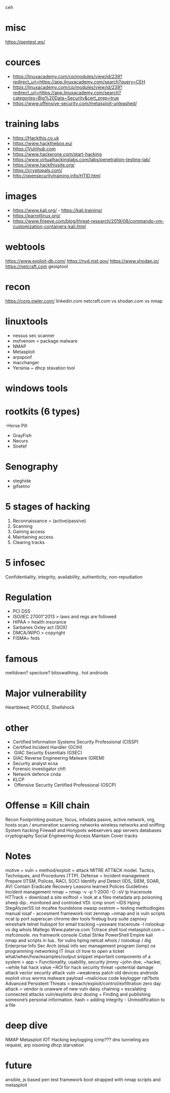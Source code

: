 ceh 
# misc
https://pentest.ws/

# cources
- https://linuxacademy.com/cp/modules/view/id/239?redirect_uri=https://app.linuxacademy.com/search?query=CEH
- https://linuxacademy.com/cp/modules/view/id/239?redirect_uri=https://app.linuxacademy.com/search?categories=Big%20Data~Security&cert_prep=true
- https://www.offensive-security.com/metasploit-unleashed/

# training labs
- https://Hackthis.co.uk
- https://www.hackthebox.eu/
- https://Vulnhub.com
- https://www.hackerone.com/start-hacking
- https://www.virtualhackinglabs.com/labs/penetration-testing-lab/
- https://www.hackthissite.org/
- https://cryptopals.com/
- http://opensecuritytraining.info/HTID.html


# images
- https://www.kali.org/ - https://kali.training/ 
- https://parrotlinux.org/
- https://www.fireeye.com/blog/threat-research/2019/08/commando-vm-customization-containers-kali.html

# webtools
https://www.exploit-db.com/
https://nvd.nist.gov/
https://www.shodan.io/
https://netcraft.com
geoiptool

# recon
https://corp.owler.com/
linkedin.com
netcraft.com vs shodan.com vs nmap

# linuxtools
- nessus sec scanner
- msfvenom = package malware
- NMAP
- Metasploit
- arpspoof
- macchanger
- Yersinia  ~ dhcp stavation tool

# windows tools

# rootkits (6 types)
-Horse Pill
- GrayFish
- Necurs
- Sirefef

# Senography
- steghide
- gifsetno

# 5 stages of hacking
1. Reconnaissance = (active/passive)
2. Scanning
3. Gaining access
4. Maintaining access
5. Clearing tracks

# 5 infosec
Confidentiality, 
integrity, 
availability, 
authenticity, 
non-repudiation

# Regulation
- PCI DSS
- ISO/IEC 27001"2013 > laws and regs are followed
- HIPAA > health insurance 
- Sarbanes Oxley act (SOX)
- DMCA/WIPO > copyright
- FISMA= feds

# famous
meltdown?
specture?
bitsswathing.. hot andriods

# Major vulnerability 
Heartbleed, 
POODLE, 
Shellshock

# other
- Certified Information Systems Security Professional (CISSP)
- Certified Incident Handler (GCIH) 
-  GIAC Security Essentials (GSEC)
- GIAC Reverse Engineering Malware (GREM)
- Security analyst ecsa 
- Forensic investigator chfi 
- Network defence cnda 
- KLCP
-  Offensive Security Certified Professional (OSCP) 

# Offense  = Kill chain
Recon 
Footprinting
posture, focus, infodata
pasive, active
network, org, hosts
scan / enumeration
scanning networks
wireless networks and sniffing
System hacking
Firewall and Honypots
webservers
app servers
databases
cryptography
Social Engineering
Access
Maintain
Cover tracks


# Notes
motive + vuln + method/exploit = attack
MITRE ATT&CK model.
Tactics, Techniques, and Procedures (TTP).
Defense = Incident management
    Prepare (ITSM, Polices, RACI, SOC)
    Identify and Detect (IDS, SIEM, SOAR, AV)
    Contain
    Eradicate 
    Recovery
    Leasons learned
    Polices
    Guidelines 
    Incident management 
nmap ~ nmap -v -p 1-2000 -O -sV ip
traceroute
HTTrack = download a site
exiftool = look at a files metadata
arp poisoning
sheep dip.. monitored and controled VDI.
icmp
snort ~IDS
Hping
StegAlyzerSS
iot
mcafee foundstone
owasp
osstmm ~ testing methodlogies manual
issaf - accesment framework 
nist
zenmap ~nmap and is vuln scripts
ncat ip port
superscan
chrome dev tools
firebug
burp suite
zaproxy
wireshark
telnet
hubspot for email tracking ~yesware
traceroute -l
nslookup vs dig
whois
Maltego
Www.paterva.com
Tctrace shell tool 
metasploit.com ~ msfconsole. ms framwork console
Cobal Strike
PowerShell Empire
kali
nmap and scripts in lua.. for vulns
hping
netcat
whois / nslookup / dig
Enterprise Info Sec Arch (eisa)
info sec management program (ismp)
os
programming
networking
IT
linux cli
how to open a ticket what/when/how/examples/output snippet
important components of a system = app = Functionality, usability, security
jimmy ~john doe, ~hacker, ~white hat
hack value ~ROI for hack
security threat ~potential damage
attack vector
security attack
vuln ~weakness
patch
old devices
androids 
exploit
virus
worms
malware
payload ~malicious code
keylogger
rat?bots
Advanced Persistent Threats = breach/exploit/control/exfiltration
zero day attack = vendor is unaware of new vuln
daisy chaining = escalating connected attacks vuln/exploits 
dmz
doxing = Finding and publishing someone’s personal information.
hash = adding integrity - Unmodification to a file



# deep dive
NMAP
Metasploit
IOT Hacking
keylogging
icmp???
dns tunneling
arp request, arp oisoning
dhcp starvation


# future
ansible, js based pen test framework
boot strapped with nmap scripts and metasploit